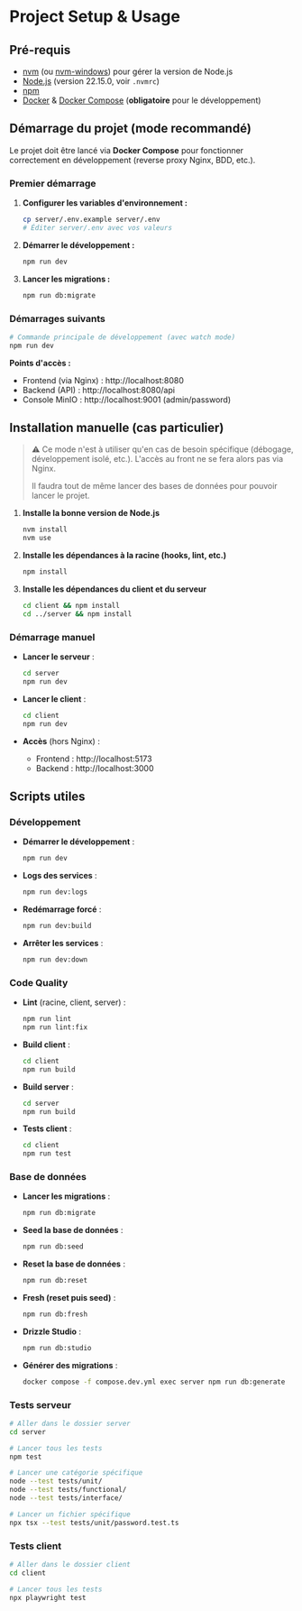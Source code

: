# Project Setup & Usage

## Pré-requis

- [nvm](https://github.com/nvm-sh/nvm) (ou [nvm-windows](https://github.com/coreybutler/nvm-windows)) pour gérer la version de Node.js
- [Node.js](https://nodejs.org/) (version 22.15.0, voir `.nvmrc`)
- [npm](https://www.npmjs.com/)
- [Docker](https://www.docker.com/) & [Docker Compose](https://docs.docker.com/compose/) (**obligatoire** pour le développement)

## Démarrage du projet (mode recommandé)

Le projet doit être lancé via **Docker Compose** pour fonctionner correctement en développement (reverse proxy Nginx, BDD, etc.).

### Premier démarrage

1. **Configurer les variables d'environnement :**
   ```bash
   cp server/.env.example server/.env
   # Éditer server/.env avec vos valeurs
   ```

2. **Démarrer le développement :**
   ```bash
   npm run dev
   ```

3. **Lancer les migrations :**
   ```bash
   npm run db:migrate
   ```

### Démarrages suivants

```bash
# Commande principale de développement (avec watch mode)
npm run dev
```

**Points d'accès :**
- Frontend (via Nginx) : http://localhost:8080
- Backend (API) : http://localhost:8080/api
- Console MinIO : http://localhost:9001 (admin/password)

## Installation manuelle (cas particulier)

> ⚠️ Ce mode n'est à utiliser qu'en cas de besoin spécifique (débogage, développement isolé, etc.). L'accès au front ne se fera alors pas via Nginx.
>
> Il faudra tout de même lancer des bases de données pour pouvoir lancer le projet.

1. **Installe la bonne version de Node.js**
   ```bash
   nvm install
   nvm use
   ```
2. **Installe les dépendances à la racine (hooks, lint, etc.)**
   ```bash
   npm install
   ```
3. **Installe les dépendances du client et du serveur**
   ```bash
   cd client && npm install
   cd ../server && npm install
   ```

### Démarrage manuel

- **Lancer le serveur** :
  ```bash
  cd server
  npm run dev
  ```
- **Lancer le client** :
  ```bash
  cd client
  npm run dev
  ```

- **Accès** (hors Nginx) :
  - Frontend : http://localhost:5173
  - Backend : http://localhost:3000

## Scripts utiles

### Développement

- **Démarrer le développement** :
  ```bash
  npm run dev
  ```

- **Logs des services** :
  ```bash
  npm run dev:logs
  ```

- **Redémarrage forcé** :
  ```bash
  npm run dev:build
  ```

- **Arrêter les services** :
  ```bash
  npm run dev:down
  ```

### Code Quality

- **Lint** (racine, client, server) :
  ```bash
  npm run lint
  npm run lint:fix
  ```
- **Build client** :
  ```bash
  cd client
  npm run build
  ```
- **Build server** :
  ```bash
  cd server
  npm run build
  ```
- **Tests client** :
  ```bash
  cd client
  npm run test
  ```
### Base de données

- **Lancer les migrations** :
  ```bash
  npm run db:migrate
  ```

- **Seed la base de données** :
  ```bash
  npm run db:seed
  ```

- **Reset la base de données** :
  ```bash
  npm run db:reset
  ```

- **Fresh (reset puis seed)** :
  ```bash
  npm run db:fresh
  ```

- **Drizzle Studio** :
  ```bash
  npm run db:studio
  ```

- **Générer des migrations** :
  ```bash
  docker compose -f compose.dev.yml exec server npm run db:generate
  ```

  
### Tests serveur

```bash
# Aller dans le dossier server
cd server

# Lancer tous les tests
npm test

# Lancer une catégorie spécifique
node --test tests/unit/
node --test tests/functional/
node --test tests/interface/

# Lancer un fichier spécifique
npx tsx --test tests/unit/password.test.ts
```

### Tests client

```bash
# Aller dans le dossier client
cd client

# Lancer tous les tests
npx playwright test
```